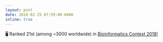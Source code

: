 ```yaml
---
layout: post
date: 2018-02-25 07:59:00-0400
inline: true
---
```


:desktop_computer: Ranked 21st (among ~3000 worldwide) in [Bioinformatics Contest 2018!](https://bioinf.me/en/contest/2018)

